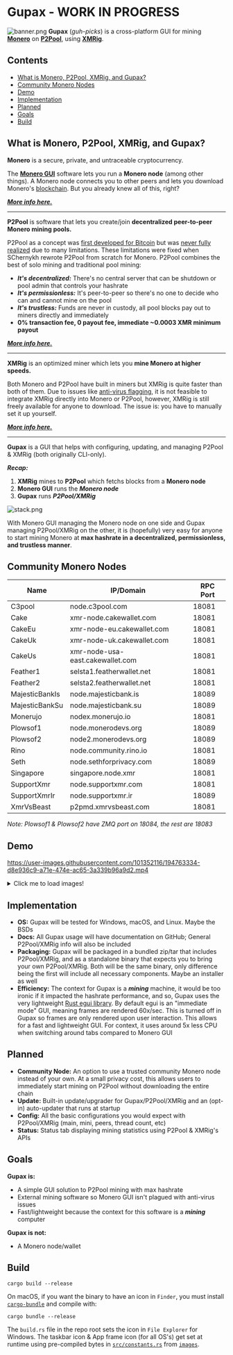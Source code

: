 # Gupax - WORK IN PROGRESS
![banner.png](https://github.com/hinto-janaiyo/gupax/blob/main/images/banner.png)
**Gupax** (*guh-picks*) is a cross-platform GUI for mining [**Monero**](https://github.com/monero-project/monero) on [**P2Pool**](https://github.com/SChernykh/p2pool), using [**XMRig**](https://github.com/xmrig/xmrig).

## Contents
* [What is Monero, P2Pool, XMRig, and Gupax?](##what-is-monero-p2pool-xmrig-and-gupax)
* [Community Monero Nodes](#community-monero-nodes)
* [Demo](#Demo)
* [Implementation](#Implementation)
* [Planned](#Planned)
* [Goals](#Goals)
* [Build](#Build)

## What is Monero, P2Pool, XMRig, and Gupax?
**Monero** is a secure, private, and untraceable cryptocurrency.

The **[Monero GUI](https://github.com/monero-project/monero-gui)** software lets you run a **Monero node** (among other things). A Monero node connects you to other peers and lets you download Monero's [blockchain](https://en.wikipedia.org/wiki/Blockchain). But you already knew all of this, right?

***[More info here.](https://github.com/monero-project/monero)***

---

**P2Pool** is software that lets you create/join **decentralized peer-to-peer Monero mining pools.**

P2Pool as a concept was [first developed for Bitcoin](https://en.bitcoin.it/wiki/P2Pool) but was [never fully realized](https://github.com/p2pool/p2pool) due to many limitations. These limitations were fixed when SChernykh rewrote P2Pool from scratch for Monero. P2Pool combines the best of solo mining and traditional pool mining:

* ***It's decentralized:*** There's no central server that can be shutdown or pool admin that controls your hashrate
* ***It's permissionless:*** It's peer-to-peer so there's no one to decide who can and cannot mine on the pool
* ***It's trustless:*** Funds are never in custody, all pool blocks pay out to miners directly and immediately
* **0% transaction fee, 0 payout fee, immediate ~0.0003 XMR minimum payout**

***[More info here.](https://github.com/SChernykh/p2pool)***

---

**XMRig** is an optimized miner which lets you **mine Monero at higher speeds.**

Both Monero and P2Pool have built in miners but XMRig is quite faster than both of them. Due to issues like [anti-virus flagging](https://github.com/monero-project/monero-gui/pull/3829#issuecomment-1018191461), it is not feasible to integrate XMRig directly into Monero or P2Pool, however, XMRig is still freely available for anyone to download. The issue is: you have to manually set it up yourself.

***[More info here.](https://github.com/xmrig/xmrig)***

---

**Gupax** is a GUI that helps with configuring, updating, and managing P2Pool & XMRig (both originally CLI-only).

***Recap:***
1. **XMRig** mines to **P2Pool** which fetchs blocks from a **Monero node**
2. **Monero GUI** runs the ***Monero node***
3. **Gupax** runs ***P2Pool/XMRig***

![stack.png](https://github.com/hinto-janaiyo/gupax/blob/main/images/diagram.png)

With Monero GUI managing the Monero node on one side and Gupax managing P2Pool/XMRig on the other, it is (hopefully) very easy for anyone to start mining Monero at **max hashrate in a decentralized, permissionless, and trustless manner**.

## Community Monero Nodes
| Name           | IP/Domain                        | RPC Port |
|----------------|----------------------------------|----------|
| C3pool         | node.c3pool.com                  | 18081    |
| Cake           | xmr-node.cakewallet.com          | 18081    |
| CakeEu         | xmr-node-eu.cakewallet.com       | 18081    |
| CakeUk         | xmr-node-uk.cakewallet.com       | 18081    |
| CakeUs         | xmr-node-usa-east.cakewallet.com | 18081    |
| Feather1       | selsta1.featherwallet.net        | 18081    |
| Feather2       | selsta2.featherwallet.net        | 18081    |
| MajesticBankIs | node.majesticbank.is             | 18089    |
| MajesticBankSu | node.majesticbank.su             | 18089    |
| Monerujo       | nodex.monerujo.io                | 18081    |
| Plowsof1       | node.monerodevs.org              | 18089    |
| Plowsof2       | node2.monerodevs.org             | 18089    |
| Rino           | node.community.rino.io           | 18081    |
| Seth           | node.sethforprivacy.com          | 18089    |
| Singapore      | singapore.node.xmr               | 18081    |
| SupportXmr     | node.supportxmr.com              | 18081    |
| SupportXmrIr   | node.supportxmr.ir               | 18089    |
| XmrVsBeast     | p2pmd.xmrvsbeast.com             | 18081    |

*Note: Plowsof1 & Plowsof2 have ZMQ port on 18084, the rest are 18083*

## Demo
https://user-images.githubusercontent.com/101352116/194763334-d8e936c9-a71e-474e-ac65-3a339b96a9d2.mp4

<details>
<summary>Click me to load images!</summary>

![about.png](https://github.com/hinto-janaiyo/gupax/blob/main/images/tabs/about.png)
![status.png](https://github.com/hinto-janaiyo/gupax/blob/main/images/tabs/status.png)
![gupax.png](https://github.com/hinto-janaiyo/gupax/blob/main/images/tabs/gupax.png)
![p2pool.png](https://github.com/hinto-janaiyo/gupax/blob/main/images/tabs/p2pool.png)
![xmrig.png](https://github.com/hinto-janaiyo/gupax/blob/main/images/tabs/xmrig.png)

</details>


## Implementation
- **OS:** Gupax will be tested for Windows, macOS, and Linux. Maybe the BSDs
- **Docs:** All Gupax usage will have documentation on GitHub; General P2Pool/XMRig info will also be included
- **Packaging:** Gupax will be packaged in a bundled zip/tar that includes P2Pool/XMRig, and as a standalone binary that expects you to bring your own P2Pool/XMRig. Both will be the same binary, only difference being the first will include all necessary components. Maybe an installer as well
- **Efficiency:** The context for Gupax is a ***mining*** machine, it would be too ironic if it impacted the hashrate performance, and so, Gupax uses the very lightweight [Rust egui library](https://github.com/emilk/egui). By default egui is an "immediate mode" GUI, meaning frames are rendered 60x/sec. This is turned off in Gupax so frames are only rendered upon user interaction. This allows for a fast and lightweight GUI. For context, it uses around 5x less CPU when switching around tabs compared to Monero GUI

## Planned
- **Community Node:** An option to use a trusted community Monero node instead of your own. At a small privacy cost, this allows users to immediately start mining on P2Pool without downloading the entire chain
- **Update:** Built-in update/upgrader for Gupax/P2Pool/XMRig and an (opt-in) auto-updater that runs at startup
- **Config:** All the basic configurations you would expect with P2Pool/XMRig (main, mini, peers, thread count, etc)
- **Status:** Status tab displaying mining statistics using P2Pool & XMRig's APIs

## Goals
**Gupax is:**
* A simple GUI solution to P2Pool mining with max hashrate
* External mining software so Monero GUI isn't plagued with anti-virus issues
* Fast/lightweight because the context for this software is a ***mining*** computer

**Gupax is not:**
* A Monero node/wallet

## Build
```
cargo build --release
```
On macOS, if you want the binary to have an icon in `Finder`, you must install [`cargo-bundle`](https://github.com/burtonageo/cargo-bundle) and compile with:
```
cargo bundle --release
```

The `build.rs` file in the repo root sets the icon in `File Explorer` for Windows. The taskbar icon & App frame icon (for all OS's) get set at runtime using pre-compiled bytes in [`src/constants.rs`](https://github.com/hinto-janaiyo/gupax/blob/main/src/constants.rs) from [`images`](https://github.com/hinto-janaiyo/gupax/blob/main/images).
